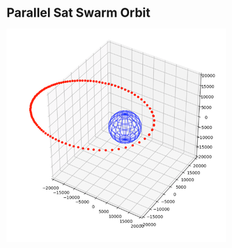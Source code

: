 # Parallel Sat Swarm Orbit

![Testing 3D coords](https://github.com/KeelyHill/Parallel-Sat-Swarm/blob/master/img/test-3d-coords-orbit.png)
